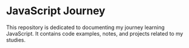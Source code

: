 # JavaScript Journey

This repository is dedicated to documenting my journey learning JavaScript. It contains code examples, notes, and projects related to my studies.
